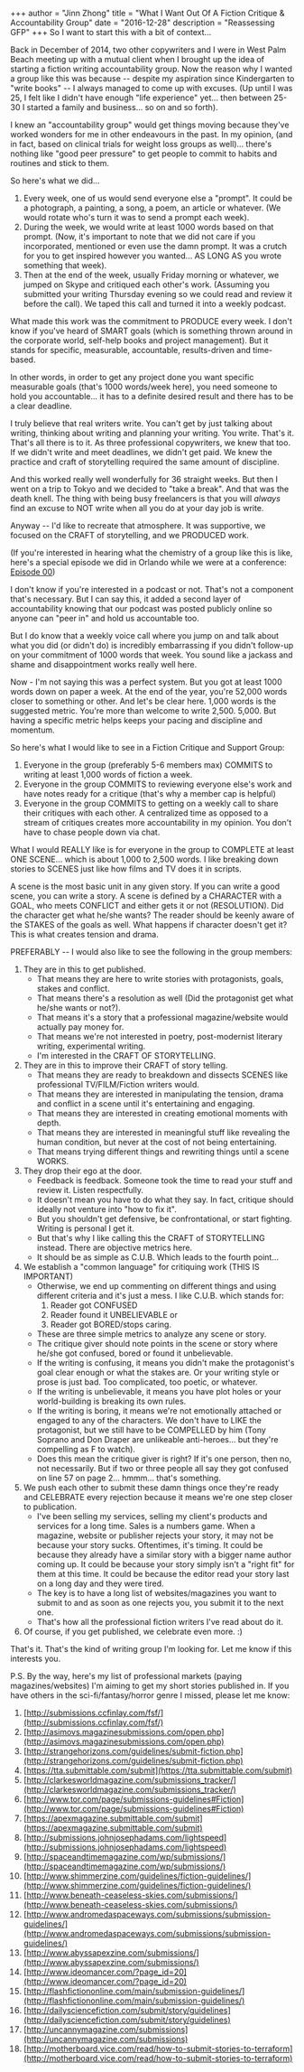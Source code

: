 +++ 
author = "Jinn Zhong" 
title = "What I Want Out Of A Fiction Critique & Accountability Group" 
date = "2016-12-28" 
description = "Reassessing GFP" 
+++
So I want to start this with a bit of context... 

Back in December of 2014, two other copywriters and I were in West Palm Beach meeting up with a mutual client when I brought up the idea of starting a fiction writing accountability group. Now the reason why I wanted a group like this was because -- despite my aspiration since Kindergarten to "write books" -- I always managed to come up with excuses. (Up until I was 25, I felt like I didn't have enough "life experience" yet... then between 25-30 I started a family and business... so on and so forth).

I knew an "accountability group" would get things moving because they've worked wonders for me in other endeavours in the past. In my opinion, (and in fact, based on clinical trials for weight loss groups as well)... there's nothing like "good peer pressure" to get people to commit to habits and routines and stick to them.

So here's what we did...

1. Every week, one of us would send everyone else a "prompt". It could be a photograph, a painting, a song, a poem, an article or whatever. (We would rotate who's turn it was to send a prompt each week).
2. During the week, we would write at least 1000 words based on that prompt. (Now, it's important to note that we did not care if you incorporated, mentioned or even use the damn prompt. It was a crutch for you to get inspired however you wanted... AS LONG AS you wrote something that week).
3. Then at the end of the week, usually Friday morning or whatever, we jumped on Skype and critiqued each other's work. (Assuming you submitted your writing Thursday evening so we could read and review it before the call). We taped this call and turned it into a weekly podcast.

What made this work was the commitment to PRODUCE every week. I don't know if you've heard of SMART goals (which is something thrown around in the corporate world, self-help books and project management). But it stands for specific, measurable, accountable, results-driven and time-based.

In other words, in order to get any project done you want specific measurable goals (that's 1000 words/week here), you need someone to hold you accountable... it has to a definite desired result and there has to be a clear deadline.

I truly believe that real writers write. You can't get by just talking about writing, thinking about writing and planning your writing. You write. That's it. That's all there is to it. As three professional copywriters, we knew that too. If we didn't write and meet deadlines, we didn't get paid. We knew the practice and craft of storytelling required the same amount of discipline.

And this worked really well wonderfully for 36 straight weeks. But then I went on a trip to Tokyo and we decided to "take a break". And that was the death knell. The thing with being busy freelancers is that you will *always* find an excuse to NOT write when all you do at your day job is write.

Anyway -- I'd like to recreate that atmosphere. It was supportive, we focused on the CRAFT of storytelling, and we PRODUCED work.

(If you're interested in hearing what the chemistry of a group like this is like, here's a special episode we did in Orlando while we were at a conference: [Episode 00](https://www.dropbox.com/s/qww74s2lyf95jxd/Ep00%2002-15-2015%20Edited%20Version.mp3?dl=0))

I don't know if you're interested in a  podcast or not. That's not a component that's necessary. But I can say this, it added a second layer of accountability knowing that our podcast was posted publicly online so anyone can "peer in" and hold us accountable too.

But I do know that a weekly voice call where you jump on and talk about what you did (or didn't do) is incredibly embarrassing if you didn't follow-up on your commitment of 1000 words that week. You sound like a jackass and shame  and disappointment works really well here.

Now - I'm not saying this was a perfect system. But you got at least 1000 words down on paper a week. At the end of the year, you're 52,000 words closer to something or other. And let's be clear here. 1,000 words is the suggested metric. You're more than welcome to write 2,500. 5,000. But having a specific metric helps keeps your pacing and discipline and momentum.

So here's what I would like to see in a Fiction Critique and Support Group:

1. Everyone in the group (preferably 5-6 members max) COMMITS to writing at least 1,000 words of fiction a week.
2. Everyone in the group COMMITS to reviewing everyone else's work and have notes ready for a critique (that's why a member cap is helpful)
3. Everyone in the group COMMITS to getting on a weekly call to share their critiques with each other. A centralized time as opposed to a stream of critiques creates more accountability in my opinion. You don't have to chase people down via chat.

What I would REALLY like is for everyone in the group to COMPLETE at least ONE SCENE...  which is about 1,000 to 2,500 words. I like breaking down stories to SCENES just like how films and TV does it in scripts. 

A scene is the most basic unit in any given story. If you can write a good scene, you can write a story. A scene is defined by a CHARACTER with a GOAL, who  meets CONFLICT and either gets it or not (RESOLUTION).  Did the character get what he/she wants? The reader should be keenly aware of the STAKES of the goals as well. What happens if character doesn't get it? This is what creates tension and drama.


PREFERABLY -- I would also like to see the following in the group members:

1. They are in this to get published. 
    * That means they are here to write stories with protagonists, goals, stakes and conflict. 
    * That means there's a resolution as well (Did the protagonist get what he/she wants or not?).
    * That means it's a story that a professional magazine/website would actually pay money for.
    * That means we're not interested in poetry, post-modernist literary writing, experimental writing.
    * I'm interested in the CRAFT OF STORYTELLING.
2. They are in this to improve their CRAFT of story telling.
    * That means they are ready to breakdown and dissects SCENES like professional TV/FILM/Fiction writers would.
    * That means they are interested in manipulating the tension, drama and conflict in a scene until it's entertaining and engaging.
    * That means they are interested in creating emotional moments with depth.
    * That means they are interested in meaningful stuff like revealing the human condition, but never  at the cost of not being entertaining.
    * That means trying different things and rewriting things until a scene WORKS.
3. They drop their ego at the door.
    * Feedback is feedback. Someone took the time to read your stuff and review it. Listen respectfully.
    * It doesn't mean you have to do what they say. In fact, critique should ideally not venture into "how to fix it".
    * But you shouldn't get defensive, be confrontational, or start fighting. Writing is personal I get it.
    * But that's why I like calling this the CRAFT of STORYTELLING instead. There are objective metrics here.
    * It should be as simple as C.U.B. Which leads to the fourth point...
4. We establish a "common language" for critiquing work (THIS IS IMPORTANT)
    * Otherwise, we end up commenting on different things and using different criteria and it's just a mess. I like C.U.B. which stands for:
        1. Reader got CONFUSED
        2. Reader found it UNBELIEVABLE or 
        3. Reader got BORED/stops caring.
    * These are three simple metrics to analyze any scene or story.
    * The critique giver should note points in the scene or story where he/she got confused, bored or found it unbelievable.
    * If the writing is confusing, it means you didn't make the protagonist's goal clear enough or what the stakes are. Or your writing style or prose is just bad. Too complicated, too poetic, or whatever.
    * If the writing is unbelievable, it means you have plot holes or your world-building is breaking its own rules.
    * If the writing is boring, it means we're not emotionally attached or engaged to any of the characters.  We don't have to LIKE the protagonist, but we still have to be COMPELLED by him (Tony Soprano and Don Draper are unlikeable anti-heroes... but they're compelling as F to watch).
    * Does this mean the critique giver is right? If it's one person, then no, not necessarily. But if two or three people all say they got confused on line 57 on page 2... hmmm... that's something.
5. We push each other to submit these damn things once they're ready and CELEBRATE every rejection because it means we're one step closer to publication.
    * I've been selling my services, selling my client's products and services for a long time. Sales is a numbers game. When a magazine, website or publisher rejects your story, it may not be because your story sucks. Oftentimes, it's timing. It could be because they already have a similar story with a bigger name author coming up. It could be because your story simply isn't a "right fit" for them at this time. It could be because the editor read your story last on a long day and they were tired.
    * The key is to have a long list of websites/magazines you want to submit to and as soon as one rejects you, you submit it to the next one.
    * That's how all the professional fiction writers I've read about do it.
6. Of course, if you get published, we celebrate even more. :)

That's it. That's the kind of writing group I'm looking for. Let me know if this interests you.

P.S. By the way, here's my list of professional markets (paying magazines/websites) I'm aiming to get my short stories published in. If you have others in the sci-fi/fantasy/horror genre I missed, please let me know:

1. [http://submissions.ccfinlay.com/fsf/](http://submissions.ccfinlay.com/fsf/)
2. [http://asimovs.magazinesubmissions.com/open.php](http://asimovs.magazinesubmissions.com/open.php)
3. [http://strangehorizons.com/guidelines/submit-fiction.php](http://strangehorizons.com/guidelines/submit-fiction.php)
4. [https://tta.submittable.com/submit](https://tta.submittable.com/submit)
5. [http://clarkesworldmagazine.com/submissions_tracker/](http://clarkesworldmagazine.com/submissions_tracker/)
6. [http://www.tor.com/page/submissions-guidelines#Fiction](http://www.tor.com/page/submissions-guidelines#Fiction)
7. [https://apexmagazine.submittable.com/submit](https://apexmagazine.submittable.com/submit)
8. [http://submissions.johnjosephadams.com/lightspeed](http://submissions.johnjosephadams.com/lightspeed)
9. [http://spaceandtimemagazine.com/wp/submissions/](http://spaceandtimemagazine.com/wp/submissions/)
10. [http://www.shimmerzine.com/guidelines/fiction-guidelines/](http://www.shimmerzine.com/guidelines/fiction-guidelines/)
11. [http://www.beneath-ceaseless-skies.com/submissions/](http://www.beneath-ceaseless-skies.com/submissions/)
12. [http://www.andromedaspaceways.com/submissions/submission-guidelines/](http://www.andromedaspaceways.com/submissions/submission-guidelines/)
13. [http://www.abyssapexzine.com/submissions/](http://www.abyssapexzine.com/submissions/)
14. [http://www.ideomancer.com/?page_id=20](http://www.ideomancer.com/?page_id=20)
15. [http://flashfictiononline.com/main/submission-guidelines/](http://flashfictiononline.com/main/submission-guidelines/)
16. [http://dailysciencefiction.com/submit/story/guidelines](http://dailysciencefiction.com/submit/story/guidelines)
17. [http://uncannymagazine.com/submissions](http://uncannymagazine.com/submissions)
18. [http://motherboard.vice.com/read/how-to-submit-stories-to-terraform](http://motherboard.vice.com/read/how-to-submit-stories-to-terraform)
